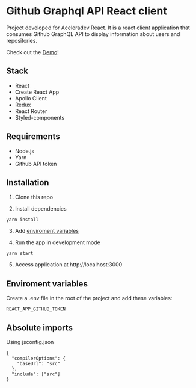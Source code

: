 # Github Graphql API React client

Project developed for Aceleradev React. It is a react client application that consumes Github GraphQL API to display information about users and repositories.

Check out the [Demo](https://github-graphql-react.netlify.com/)!

## Stack
- React
- Create React App
- Apollo Client
- Redux
- React Router
- Styled-components

## Requirements
- Node.js
- Yarn
- Github API token

## Installation
1) Clone this repo

2) Install dependencies
```
yarn install
```
3) Add [enviroment variables](#env)
   
4) Run the app in development mode
```
yarn start
```
5) Access application at http://localhost:3000

## <a id="env"></a>Enviroment variables
Create a .env file in the root of the project and add these variables:
```
REACT_APP_GITHUB_TOKEN
```

## Absolute imports 
Using jsconfig.json
```
{
  "compilerOptions": {
    "baseUrl": "src"
  },
  "include": ["src"]
}
```


